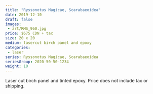 ```yaml
---
title: "Ryssonotus Magicae, Scarabaeoidea"
date: 2019-12-10
draft: false
images:
 - art/RMS_960.jpg
price: $675 CDN + tax
size: 20 x 20
medium: lasercut birch panel and epoxy
categories:
 - laser
series: Ryssonotus Magicae, Scarabaeoidea
seriesGroup: 2020-50-50-1234
weight: 10
---
```


Laser cut birch panel and tinted epoxy. Price does not include tax or shipping.
